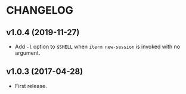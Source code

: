 # CHANGELOG

## v1.0.4 (2019-11-27)

- Add `-l` option to `$SHELL` when `iterm new-session` is invoked with no argument.

## v1.0.3 (2017-04-28)

- First release.
